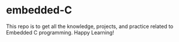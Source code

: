# embedded-C
This repo is to get all the knowledge, projects, and practice related to Embedded C programming. Happy Learning!
